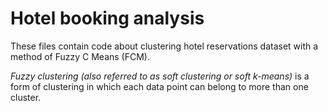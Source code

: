# Hotel booking analysis

These files contain code about clustering hotel reservations dataset with a method of Fuzzy C Means (FCM). 

_Fuzzy clustering (also referred to as soft clustering or soft k-means)_ is a form of clustering in which each data point can belong to more than one cluster.
